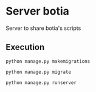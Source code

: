 # Server botia

Server to share botia's scripts

## Execution
`python manage.py makemigrations`

`python manage.py migrate`


`python manage.py runserver`